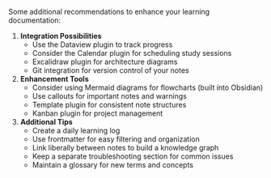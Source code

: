Some additional recommendations to enhance your learning documentation:

1. **Integration Possibilities**
    - Use the Dataview plugin to track progress
    - Consider the Calendar plugin for scheduling study sessions
    - Excalidraw plugin for architecture diagrams
    - Git integration for version control of your notes
2. **Enhancement Tools**
    - Consider using Mermaid diagrams for flowcharts (built into Obsidian)
    - Use callouts for important notes and warnings
    - Template plugin for consistent note structures
    - Kanban plugin for project management
3. **Additional Tips**
    - Create a daily learning log
    - Use frontmatter for easy filtering and organization
    - Link liberally between notes to build a knowledge graph
    - Keep a separate troubleshooting section for common issues
    - Maintain a glossary for new terms and concepts